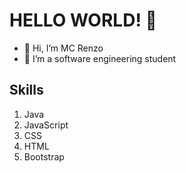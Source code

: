 # HELLO WORLD! 👋
- 👋 Hi, I’m MC Renzo
- 👀 I’m a software engineering student
## Skills
1. Java
2. JavaScript
3. CSS
4. HTML
5. Bootstrap

<!---
MCss-18/MCss-18 is a ✨ special ✨ repository because its `README.md` (this file) appears on your GitHub profile.
You can click the Preview link to take a look at your changes.
--->

